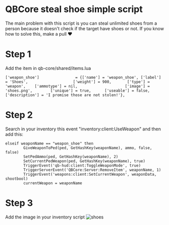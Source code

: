 # QBCore steal shoe simple script
The main problem with this script is you can steal unlimited shoes from a person because it doesn't check if the target have shoes or not. If you know how to solve this, make a pull ❤️

# Step 1
Add the item in qb-core/shared/items.lua

	['weapon_shoe']                = {['name'] = 'weapon_shoe', ['label'] = 'Shoes', 					['weight'] = 900, 		['type'] = 'weapon', 	['ammotype'] = nil,						['image'] = 'shoes.png', 		['unique'] = true, 		['useable'] = false, 	['description'] = 'I promise those are not stolen!'},

# Step 2
Search in your inventory this event "inventory:client:UseWeapon" and then add this:

```	
elseif weaponName == "weapon_shoe" then
        GiveWeaponToPed(ped, GetHashKey(weaponName), ammo, false, false)
        SetPedAmmo(ped, GetHashKey(weaponName), 2)
        SetCurrentPedWeapon(ped, GetHashKey(weaponName), true)
        TriggerEvent('qb-hud:client:ToggleWeaponMode', true)  
        TriggerServerEvent('QBCore:Server:RemoveItem', weaponName, 1)
        TriggerEvent('weapons:client:SetCurrentWeapon', weaponData, shootbool)
        currentWeapon = weaponName
```

# Step 3
Add the image in your inventory script
![shoes](https://user-images.githubusercontent.com/92062857/159924348-98abdcad-f043-497a-87bf-e152f7a558b2.png)
